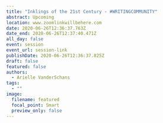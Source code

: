 ```yaml
---
title: "Inklings of the 21st Century - #WRITINGCOMMUNITY"
abstract: Upcoming
location: www.zoomlinkwillbehere.com
date: 2020-06-26T12:36:37.763Z
date_end: 2020-06-26T12:37:40.471Z
all_day: false
event: session
event_url: session-link
publishDate: 2020-06-26T12:36:37.825Z
draft: false
featured: false
authors:
  - Arielle VanderSchans
tags:
  - ""
image:
  filename: featured
  focal_point: Smart
  preview_only: false
---
```

